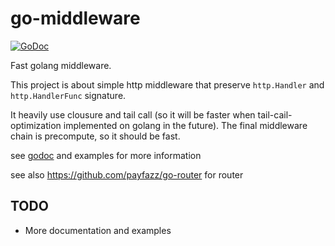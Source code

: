 # go-middleware

[![GoDoc](https://godoc.org/github.com/payfazz/go-middleware?status.svg)][godoc]

Fast golang middleware.

This project is about simple http middleware that preserve `http.Handler` and `http.HandlerFunc` signature.

It heavily use clousure and tail call (so it will be faster when tail-cail-optimization implemented on golang in the future). The final middleware chain is precompute, so it should be fast.

see [godoc][godoc] and examples for more information

see also https://github.com/payfazz/go-router for router

## TODO

* More documentation and examples

[godoc]: https://godoc.org/github.com/payfazz/go-middleware

